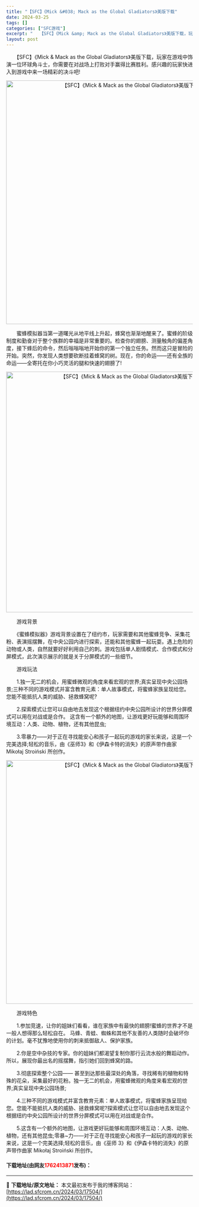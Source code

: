 ```yaml
---
title: "【SFC】《Mick &#038; Mack as the Global Gladiators》美版下载"
date: 2024-03-25
tags: []
categories: ["SFC游戏"]
excerpt: "　　【SFC】《Mick &amp; Mack as the Global Gladiators》美版下载，玩家在游戏中饰演一位环球角斗士，你需要在对战场上打败对手赢得比赛胜利。感兴趣的玩家快进入到游戏中来一场精彩的决斗吧! 　　蜜蜂模拟器当第一道曙光从地平线上升起，蜂窝也渐渐地醒来了。蜜蜂的阶级制&hellip;"
layout: post
---
```


 <p>　　【SFC】《Mick &amp; Mack as the Global Gladiators》美版下载，玩家在游戏中饰演一位环球角斗士，你需要在对战场上打败对手赢得比赛胜利。感兴趣的玩家快进入到游戏中来一场精彩的决斗吧!</p> <p align="center"><img align="" border="0" src="https://lad.sfcrom.cn/wp-content/uploads/2024/03/20240325_6600c1c61ebdc.png" width="656" alt="【SFC】《Mick &amp; Mack as the Global Gladiators》美版下载" /></p> <p>　　蜜蜂模拟器当第一道曙光从地平线上升起，蜂窝也渐渐地醒来了。蜜蜂的阶级制度和勤奋对于整个族群的幸福是非常重要的。检查你的翅膀、测量触角的偏差角度，接下蜂后的命令，然后嗡嗡嗡地开始你的第一个独立任务。然而这只是冒险的开始。突然，你发现人类想要砍断挂着蜂窝的树。现在，你的命运&mdash;&mdash;还有全族的命运&mdash;&mdash;全寄托在你小巧灵活的腿和快速的翅膀了!</p> <p align="center"><img align="" border="0" src="https://lad.sfcrom.cn/wp-content/uploads/2024/03/20240325_6600c1c7db3f8.png" width="648" alt="【SFC】《Mick &amp; Mack as the Global Gladiators》美版下载" /></p> <p>　　游戏背景</p> <p>　　《蜜蜂模拟器》游戏背景设置在了纽约市，玩家需要和其他蜜蜂竞争、采集花粉、表演摇摆舞，在中央公园内进行探索，还能和其他蜜蜂一起玩耍。遇上危险的动物或人类，自然就要好好利用自己的刺。游戏包括单人剧情模式、合作模式和分屏模式，此次演示展示的就是关于分屏模式的一些细节。</p> <p>　　游戏玩法</p> <p>　　1.独一无二的机会，用蜜蜂微观的角度来看宏观的世界;真实呈现中央公园场景;三种不同的游戏模式并富含教育元素：单人故事模式，将蜜蜂家族呈现给您。您能不能抵抗人类的威胁、拯救蜂窝呢?</p> <p>　　2.探索模式让您可以自由地去发现这个根据纽约中央公园所设计的世界分屏模式可以用在对战或是合作。 这含有一个额外的地图，让游戏更好玩能够和周围环境互动：人类、动物、植物，还有其他昆虫;</p> <p>　　3.零暴力&mdash;&mdash;对于正在寻找能安心和孩子一起玩的游戏的家长来说，这是一个完美选择;轻松的音乐，由《巫师3》和《伊森卡特的消失》的原声带作曲家 Mikołaj Stroiński 所创作。</p> <p align="center"><img align="" border="0" src="https://lad.sfcrom.cn/wp-content/uploads/2024/03/20240325_6600c1c9836f9.png" width="656" alt="【SFC】《Mick &amp; Mack as the Global Gladiators》美版下载" /></p> <p>　　游戏特色</p> <p>　　1.参加竞速，让你的姐妹们看看，谁在家族中有最快的翅膀!蜜蜂的世界才不是一般人想得那么轻松自在。 马蜂、青蛙、蜘蛛和其他不友善的人类随时会破坏你的计划。毫不犹豫地使用你的刺来抵御敌人、保护家族。</p> <p>　　2.你是空中杂技的专家。你的姐妹们都渴望复制你那行云流水般的舞蹈动作。所以，展现你最出名的摇摆舞，指引她们回到蜂窝的路。</p> <p>　　3.彻底探索整个公园&mdash;&mdash; 甚至到达那些最深处的角落，寻找稀有的植物和特殊的花朵，采集最好的花粉。独一无二的机会，用蜜蜂微观的角度来看宏观的世界;真实呈现中央公园场景;</p> <p>　　4.三种不同的游戏模式并富含教育元素：单人故事模式，将蜜蜂家族呈现给您。您能不能抵抗人类的威胁、拯救蜂窝呢?探索模式让您可以自由地去发现这个根据纽约中央公园所设计的世界分屏模式可以用在对战或是合作。</p> <p>　　5.这含有一个额外的地图，让游戏更好玩能够和周围环境互动：人类、动物、植物，还有其他昆虫;零暴~力&mdash;&mdash;对于正在寻找能安心和孩子一起玩的游戏的家长来说，这是一个完美选择;轻松的音乐，由《巫师 3》和《伊森卡特的消失》的原声带作曲家 Mikołaj Stroiński 所创作。</p> <p><h4>下载地址(由网友<font color="red">1762413871</font>发布)：</h4></p> 

---
📖 **下载地址/原文地址：** 本文最初发布于我的博客网站：[https://lad.sfcrom.cn/2024/03/17504/](https://lad.sfcrom.cn/2024/03/17504/)
